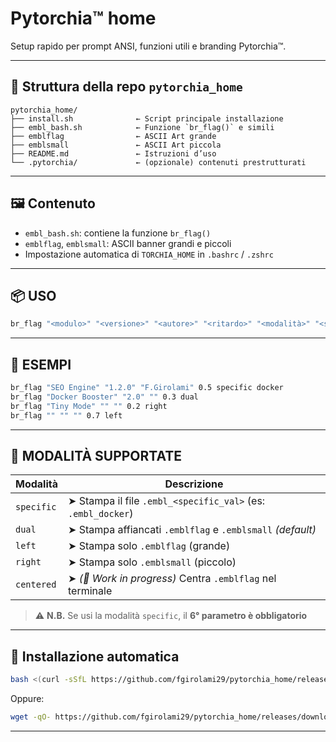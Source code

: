 # Pytorchia™ home

Setup rapido per prompt ANSI, funzioni utili e branding Pytorchia™.

---

## 📁 Struttura della repo `pytorchia_home`

```
pytorchia_home/
├── install.sh              ← Script principale installazione
├── embl_bash.sh            ← Funzione `br_flag()` e simili
├── emblflag                ← ASCII Art grande
├── emblsmall               ← ASCII Art piccola
├── README.md               ← Istruzioni d’uso
└── .pytorchia/             ← (opzionale) contenuti prestrutturati
```

---

## 🖼 Contenuto

-   `embl_bash.sh`: contiene la funzione `br_flag()`
-   `emblflag`, `emblsmall`: ASCII banner grandi e piccoli
-   Impostazione automatica di `TORCHIA_HOME` in `.bashrc` / `.zshrc`

---

## 📦 USO

```bash
br_flag "<modulo>" "<versione>" "<autore>" "<ritardo>" "<modalità>" "<specific_val>"
```

---

## 📘 ESEMPI

```bash
br_flag "SEO Engine" "1.2.0" "F.Girolami" 0.5 specific docker
br_flag "Docker Booster" "2.0" "" 0.3 dual
br_flag "Tiny Mode" "" "" 0.2 right
br_flag "" "" "" 0.7 left
```

---

## 🎨 MODALITÀ SUPPORTATE

| Modalità   | Descrizione                                                  |
| ---------- | ------------------------------------------------------------ |
| `specific` | ➤ Stampa il file `.embl_<specific_val>` (es: `.embl_docker`) |
| `dual`     | ➤ Stampa affiancati `.emblflag` e `.emblsmall` _(default)_   |
| `left`     | ➤ Stampa solo `.emblflag` (grande)                           |
| `right`    | ➤ Stampa solo `.emblsmall` (piccolo)                         |
| `centered` | ➤ _(🧪 Work in progress)_ Centra `.emblflag` nel terminale   |

> ⚠️ **N.B.** Se usi la modalità `specific`, il **6° parametro è obbligatorio**

---

## 🧪 Installazione automatica

```bash
bash <(curl -sSfL https://github.com/fgirolami29/pytorchia_home/releases/download/v1.5.1/install.sh)
```

Oppure:

```bash
wget -qO- https://github.com/fgirolami29/pytorchia_home/releases/download/v1.5.1/install.sh | bash
```

---
